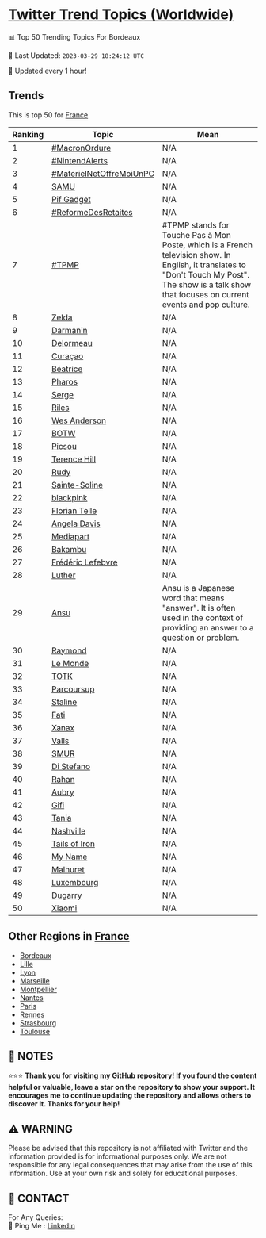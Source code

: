 [Twitter Trend Topics (Worldwide)](https://github.com/ErcinDedeoglu/Twitter-Trend-Topics)
==========


📊 Top 50 Trending Topics For Bordeaux

📆 Last Updated: `2023-03-29 18:24:12 UTC`

🔧 Updated every 1 hour!


## Trends

This is top 50 for [France](</France>)

| Ranking | Topic | Mean |
| ------- | ------------ | ------------ |
| 1 | [#MacronOrdure](http://twitter.com/search?q=%23MacronOrdure) | N/A |
| 2 | [#NintendAlerts](http://twitter.com/search?q=%23NintendAlerts) | N/A |
| 3 | [#MaterielNetOffreMoiUnPC](http://twitter.com/search?q=%23MaterielNetOffreMoiUnPC) | N/A |
| 4 | [SAMU](http://twitter.com/search?q=SAMU) | N/A |
| 5 | [Pif Gadget](http://twitter.com/search?q=Pif+Gadget) | N/A |
| 6 | [#ReformeDesRetaites](http://twitter.com/search?q=%23ReformeDesRetaites) | N/A |
| 7 | [#TPMP](http://twitter.com/search?q=%23TPMP) | #TPMP stands for Touche Pas à Mon Poste, which is a French television show. In English, it translates to "Don't Touch My Post". The show is a talk show that focuses on current events and pop culture. |
| 8 | [Zelda](http://twitter.com/search?q=Zelda) | N/A |
| 9 | [Darmanin](http://twitter.com/search?q=Darmanin) | N/A |
| 10 | [Delormeau](http://twitter.com/search?q=Delormeau) | N/A |
| 11 | [Curaçao](http://twitter.com/search?q=Cura%c3%a7ao) | N/A |
| 12 | [Béatrice](http://twitter.com/search?q=B%c3%a9atrice) | N/A |
| 13 | [Pharos](http://twitter.com/search?q=Pharos) | N/A |
| 14 | [Serge](http://twitter.com/search?q=Serge) | N/A |
| 15 | [Riles](http://twitter.com/search?q=Riles) | N/A |
| 16 | [Wes Anderson](http://twitter.com/search?q=Wes+Anderson) | N/A |
| 17 | [BOTW](http://twitter.com/search?q=BOTW) | N/A |
| 18 | [Picsou](http://twitter.com/search?q=Picsou) | N/A |
| 19 | [Terence Hill](http://twitter.com/search?q=Terence+Hill) | N/A |
| 20 | [Rudy](http://twitter.com/search?q=Rudy) | N/A |
| 21 | [Sainte-Soline](http://twitter.com/search?q=Sainte-Soline) | N/A |
| 22 | [blackpink](http://twitter.com/search?q=blackpink) | N/A |
| 23 | [Florian Telle](http://twitter.com/search?q=Florian+Telle) | N/A |
| 24 | [Angela Davis](http://twitter.com/search?q=Angela+Davis) | N/A |
| 25 | [Mediapart](http://twitter.com/search?q=Mediapart) | N/A |
| 26 | [Bakambu](http://twitter.com/search?q=Bakambu) | N/A |
| 27 | [Frédéric Lefebvre](http://twitter.com/search?q=Fr%c3%a9d%c3%a9ric+Lefebvre) | N/A |
| 28 | [Luther](http://twitter.com/search?q=Luther) | N/A |
| 29 | [Ansu](http://twitter.com/search?q=Ansu) | Ansu is a Japanese word that means "answer". It is often used in the context of providing an answer to a question or problem. |
| 30 | [Raymond](http://twitter.com/search?q=Raymond) | N/A |
| 31 | [Le Monde](http://twitter.com/search?q=Le+Monde) | N/A |
| 32 | [TOTK](http://twitter.com/search?q=TOTK) | N/A |
| 33 | [Parcoursup](http://twitter.com/search?q=Parcoursup) | N/A |
| 34 | [Staline](http://twitter.com/search?q=Staline) | N/A |
| 35 | [Fati](http://twitter.com/search?q=Fati) | N/A |
| 36 | [Xanax](http://twitter.com/search?q=Xanax) | N/A |
| 37 | [Valls](http://twitter.com/search?q=Valls) | N/A |
| 38 | [SMUR](http://twitter.com/search?q=SMUR) | N/A |
| 39 | [Di Stefano](http://twitter.com/search?q=Di+Stefano) | N/A |
| 40 | [Rahan](http://twitter.com/search?q=Rahan) | N/A |
| 41 | [Aubry](http://twitter.com/search?q=Aubry) | N/A |
| 42 | [Gifi](http://twitter.com/search?q=Gifi) | N/A |
| 43 | [Tania](http://twitter.com/search?q=Tania) | N/A |
| 44 | [Nashville](http://twitter.com/search?q=Nashville) | N/A |
| 45 | [Tails of Iron](http://twitter.com/search?q=Tails+of+Iron) | N/A |
| 46 | [My Name](http://twitter.com/search?q=My+Name) | N/A |
| 47 | [Malhuret](http://twitter.com/search?q=Malhuret) | N/A |
| 48 | [Luxembourg](http://twitter.com/search?q=Luxembourg) | N/A |
| 49 | [Dugarry](http://twitter.com/search?q=Dugarry) | N/A |
| 50 | [Xiaomi](http://twitter.com/search?q=Xiaomi) | N/A |



## Other Regions in [France](</France>)

* [Bordeaux](</France/Bordeaux.md>)
* [Lille](</France/Lille.md>)
* [Lyon](</France/Lyon.md>)
* [Marseille](</France/Marseille.md>)
* [Montpellier](</France/Montpellier.md>)
* [Nantes](</France/Nantes.md>)
* [Paris](</France/Paris.md>)
* [Rennes](</France/Rennes.md>)
* [Strasbourg](</France/Strasbourg.md>)
* [Toulouse](</France/Toulouse.md>)



## 📝 NOTES

⭐⭐⭐ **Thank you for visiting my GitHub repository! If you found the content helpful or valuable, leave a star on the repository to show your support. It encourages me to continue updating the repository and allows others to discover it. Thanks for your help!**


## ⚠️ WARNING

Please be advised that this repository is not affiliated with Twitter and the information provided is for informational purposes only. We are not responsible for any legal consequences that may arise from the use of this information. Use at your own risk and solely for educational purposes.


## 📨 CONTACT

 For Any Queries:  
            🏓 Ping Me : [LinkedIn](https://www.linkedin.com/in/ercindedeoglu/)

